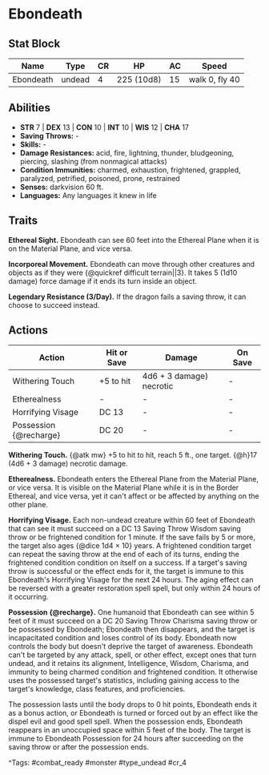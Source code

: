 # Ebondeath

## Stat Block

| Name | Type | CR | HP | AC | Speed |
|------|------|----|----|----|-------|
| Ebondeath | undead | 4 | 225 (10d8) | 15 | walk 0, fly 40 |

## Abilities

- **STR** 7 | **DEX** 13 | **CON** 10 | **INT** 10 | **WIS** 12 | **CHA** 17
- **Saving Throws:** -  
- **Skills:** -  
- **Damage Resistances:** acid, fire, lightning, thunder, bludgeoning, piercing, slashing (from nonmagical attacks)  
- **Condition Immunities:** charmed, exhaustion, frightened, grappled, paralyzed, petrified, poisoned, prone, restrained  
- **Senses:** darkvision 60 ft.  
- **Languages:** Any languages it knew in life

## Traits

**Ethereal Sight.** Ebondeath can see 60 feet into the Ethereal Plane when it is on the Material Plane, and vice versa.

**Incorporeal Movement.** Ebondeath can move through other creatures and objects as if they were {@quickref difficult terrain||3}. It takes 5 (1d10 damage) force damage if it ends its turn inside an object.

**Legendary Resistance (3/Day).** If the dragon fails a saving throw, it can choose to succeed instead.


## Actions

| Action | Hit or Save | Damage | On Save |
|--------|--------------|--------|----------|
| Withering Touch | +5 to hit | 4d6 + 3 damage) necrotic | - |
| Etherealness | - | - | - |
| Horrifying Visage | DC 13 | - | - |
| Possession {@recharge} | DC 20 | - | - |

**Withering Touch.** {@atk mw} +5 to hit to hit, reach 5 ft., one target. {@h}17 (4d6 + 3 damage) necrotic damage.

**Etherealness.** Ebondeath enters the Ethereal Plane from the Material Plane, or vice versa. It is visible on the Material Plane while it is in the Border Ethereal, and vice versa, yet it can't affect or be affected by anything on the other plane.

**Horrifying Visage.** Each non-undead creature within 60 feet of Ebondeath that can see it must succeed on a DC 13 Saving Throw Wisdom saving throw or be frightened condition for 1 minute. If the save fails by 5 or more, the target also ages {@dice 1d4 × 10} years. A frightened condition target can repeat the saving throw at the end of each of its turns, ending the frightened condition condition on itself on a success. If a target's saving throw is successful or the effect ends for it, the target is immune to this Ebondeath's Horrifying Visage for the next 24 hours. The aging effect can be reversed with a greater restoration spell spell, but only within 24 hours of it occurring.

**Possession {@recharge}.** One humanoid that Ebondeath can see within 5 feet of it must succeed on a DC 20 Saving Throw Charisma saving throw or be possessed by Ebondeath; Ebondeath then disappears, and the target is incapacitated condition and loses control of its body. Ebondeath now controls the body but doesn't deprive the target of awareness. Ebondeath can't be targeted by any attack, spell, or other effect, except ones that turn undead, and it retains its alignment, Intelligence, Wisdom, Charisma, and immunity to being charmed condition and frightened condition. It otherwise uses the possessed target's statistics, including gaining access to the target's knowledge, class features, and proficiencies.

The possession lasts until the body drops to 0 hit points, Ebondeath ends it as a bonus action, or Ebondeath is turned or forced out by an effect like the dispel evil and good spell spell. When the possession ends, Ebondeath reappears in an unoccupied space within 5 feet of the body. The target is immune to Ebondeath Possession for 24 hours after succeeding on the saving throw or after the possession ends.


^Tags: #combat_ready #monster #type_undead #cr_4